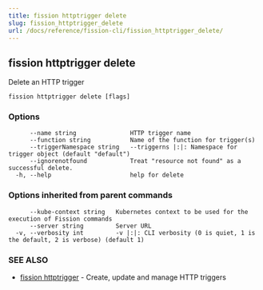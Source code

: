 ```yaml
---
title: fission httptrigger delete
slug: fission_httptrigger_delete
url: /docs/reference/fission-cli/fission_httptrigger_delete/
---
```

## fission httptrigger delete

Delete an HTTP trigger

```
fission httptrigger delete [flags]
```

### Options

```
      --name string               HTTP trigger name
      --function string           Name of the function for trigger(s)
      --triggerNamespace string   --triggerns |:|: Namespace for trigger object (default "default")
      --ignorenotfound            Treat "resource not found" as a successful delete.
  -h, --help                      help for delete
```

### Options inherited from parent commands

```
      --kube-context string   Kubernetes context to be used for the execution of Fission commands
      --server string         Server URL
  -v, --verbosity int         -v |:|: CLI verbosity (0 is quiet, 1 is the default, 2 is verbose) (default 1)
```

### SEE ALSO

* [fission httptrigger](/docs/reference/fission-cli/fission_httptrigger/)	 - Create, update and manage HTTP triggers

